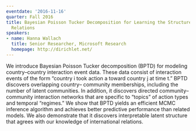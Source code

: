 ```yaml
---
eventdate: '2016-11-16'
quarter: Fall 2016
title: Bayesian Poisson Tucker Decomposition for Learning the Structure of International
  Relations
speakers:
- name: Hanna Wallach
  title: Senior Researcher, Microsoft Research
  homepage: http://dirichlet.net/
---
```

We introduce Bayesian Poisson Tucker decomposition (BPTD) for modeling country–country interaction event data. These data consist of interaction events of the form “country i took action a toward country j at time t.” BPTD discovers overlapping country–
community memberships, including the number of latent communities. In addition, it discovers directed community–community interaction networks that are specific to “topics” of action types and temporal “regimes.” We show that BPTD yields an efficient MCMC inference algorithm and achieves better predictive performance than related models. We also demonstrate that it discovers interpretable latent structure that agrees with our knowledge of international relations.